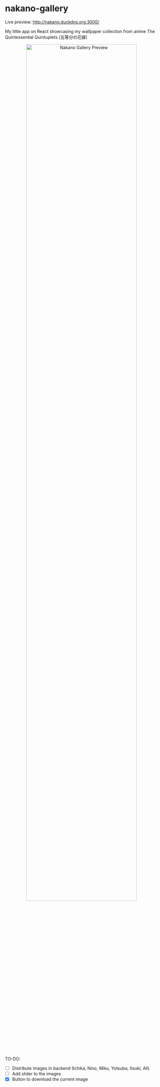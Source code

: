 # nakano-gallery
Live preview: http://nakano.duckdns.org:3000/

My little app on React showcasing my wallpaper collection from anime The Quintessential Quintuplets (五等分の花嫁)
<p align="center">
  <img src="https://i.ibb.co/Ks35P48/2024-02-21-14-00-20-React-App-Mozilla-Firefox.png" alt="Nakano Gallery Preview" style="width: 85%;">
</p>

TO-DO:

- [ ] Distribute images in backend (Ichika, Nino, Miku, Yotsuba, Itsuki, All)
- [ ] Add slider to the images
- [x] Button to download the current image 